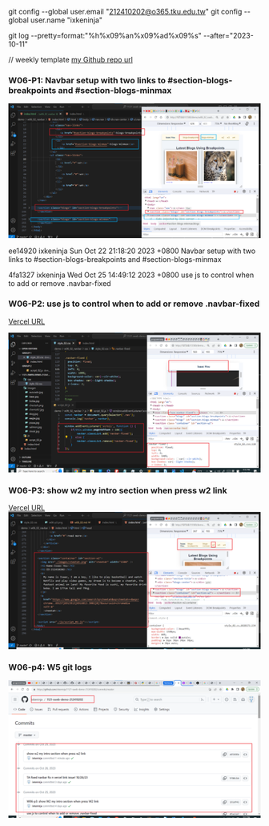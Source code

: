 git config --global user.email "212410202@o365.tku.edu.tw"
git config --global user.name "ixkeninja"

git log --pretty=format:"%h%x09%an%x09%ad%x09%s" --after="2023-10-11"



// weekly template
[my Github repo url](https://github.com/ixkeninja/1121-sweb-demo-212410202)

### W06-P1: Navbar setup with two links to #section-blogs-breakpoints and #section-blogs-minmax

![](w06-p1.png)

ee14920 ixkeninja       Sun Oct 22 21:18:20 2023 +0800  Navbar setup with two links to #section-blogs-breakpoints and #section-blogs-minmax

4fa1327 ixkeninja       Wed Oct 25 14:49:12 2023 +0800  use js to control when to add or remove .navbar-fixed


### W06-P2: use js to control when to add or remove .navbar-fixed
[Vercel URL](https://vercel.com/ixkeninjas-projects/1121-sweb-demo-212410202)

![](w06-p2.png)


### W06-P3: show w2 my intro section when press w2 link
[Vercel URL](https://vercel.com/ixkeninjas-projects/1121-sweb-demo-212410202)
![](w06-p3.png)


### W06-p4: W5 git logs

![](w06-p4.png)
